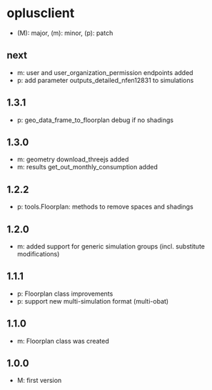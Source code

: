 # oplusclient

* (M): major, (m): minor, (p): patch

## next
* m: user and user_organization_permission endpoints added
* p: add parameter outputs_detailed_nfen12831 to simulations

## 1.3.1
* p: geo_data_frame_to_floorplan debug if no shadings

## 1.3.0
* m: geometry download_threejs added
* m: results get_out_monthly_consumption added

## 1.2.2
* p: tools.Floorplan: methods to remove spaces and shadings

## 1.2.0
* m: added support for generic simulation groups (incl. substitute modifications)

## 1.1.1
* p: Floorplan class improvements
* p: support new multi-simulation format (multi-obat)

## 1.1.0
* m: Floorplan class was created

## 1.0.0
* M: first version